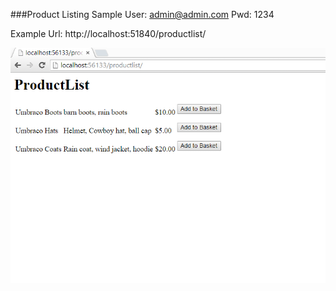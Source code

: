 ###Product Listing Sample
User: admin@admin.com
Pwd: 1234

Example Url: http://localhost:51840/productlist/

![productlist.png](productlist.png)
